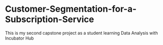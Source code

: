 # Customer-Segmentation-for-a-Subscription-Service
This is my second capstone project as a student learning Data Analysis with Incubator Hub

